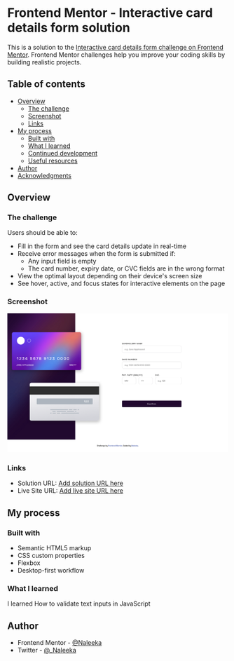 # Frontend Mentor - Interactive card details form solution

This is a solution to the [Interactive card details form challenge on Frontend Mentor](https://www.frontendmentor.io/challenges/interactive-card-details-form-XpS8cKZDWw). Frontend Mentor challenges help you improve your coding skills by building realistic projects.

## Table of contents

- [Overview](#overview)
  - [The challenge](#the-challenge)
  - [Screenshot](#screenshot)
  - [Links](#links)
- [My process](#my-process)
  - [Built with](#built-with)
  - [What I learned](#what-i-learned)
  - [Continued development](#continued-development)
  - [Useful resources](#useful-resources)
- [Author](#author)
- [Acknowledgments](#acknowledgments)

## Overview

### The challenge

Users should be able to:

- Fill in the form and see the card details update in real-time
- Receive error messages when the form is submitted if:
  - Any input field is empty
  - The card number, expiry date, or CVC fields are in the wrong format
- View the optimal layout depending on their device's screen size
- See hover, active, and focus states for interactive elements on the page

### Screenshot

![](./screenshot.jpg)

### Links

- Solution URL: [Add solution URL here](https://github.com/Naleeka/naleeka.github.io/tree/main/card)
- Live Site URL: [Add live site URL here](https://naleeka.github.io/card/)

## My process

### Built with

- Semantic HTML5 markup
- CSS custom properties
- Flexbox
- Desktop-first workflow

### What I learned

I learned How to validate text inputs in JavaScript

## Author

- Frontend Mentor - [@Naleeka](https://www.frontendmentor.io/profile/Naleeka)
- Twitter - [@\_Naleeka](https://twitter.com/_Naleeka)
